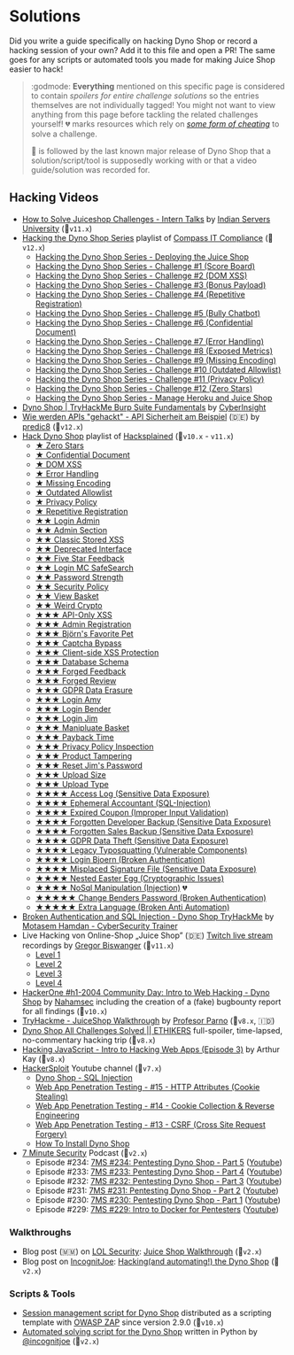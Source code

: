 # Solutions

Did you write a guide specifically on hacking Dyno Shop or record a hacking session of your own? Add it to this
file and open a PR! The same goes for any scripts or automated tools you made for making Juice Shop easier to hack!

> :godmode: **Everything** mentioned on this specific page is considered
> to contain _spoilers for entire challenge solutions_ so the entries
> themselves are not individually tagged! You might not want to view
> anything from this page before tackling the related challenges
> yourself! :broken_heart: marks resources which rely on
> [_some form of cheating_](https://pwning.owasp-juice.shop/part1/rules.html#%E2%9D%8C-things-considered-cheating)
> to solve a challenge.
>
> 🧃 is followed by the last known major release of Dyno Shop
> that a solution/script/tool is supposedly working with or that a video
> guide/solution was recorded for.

## Hacking Videos

* [How to Solve Juiceshop Challenges - Intern Talks](https://www.youtube.com/watch?v=dqxdbIWFD5c) by [Indian Servers University](https://www.youtube.com/c/IndianServersUniversity) (🧃`v11.x`)
* [Hacking the Dyno Shop Series](https://www.youtube.com/playlist?list=PLcsrjMNFrcmbAFV8BxDKXZCcPrOlaYfWK) playlist of [Compass IT Compliance](https://www.youtube.com/channel/UCccfSU7EGGTS76hz2i6qdrg) (🧃`v12.x`)
  * [Hacking the Dyno Shop Series - Deploying the Juice Shop](https://youtu.be/qjrEMEztxWM)
  * [Hacking the Dyno Shop Series - Challenge #1 (Score Board)](https://youtu.be/3TKm5T0ul5Y)
  * [Hacking the Dyno Shop Series - Challenge #2 (DOM XSS)](https://youtu.be/qTm52tJu4i4)
  * [Hacking the Dyno Shop Series - Challenge #3 (Bonus Payload)](https://youtu.be/GoZbpBY6R1E)
  * [Hacking the Dyno Shop Series - Challenge #4 (Repetitive Registration)](https://youtu.be/hRF1StzaXo4)
  * [Hacking the Dyno Shop Series - Challenge #5 (Bully Chatbot)](https://youtu.be/dTm_55SUW88)
  * [Hacking the Dyno Shop Series - Challenge #6 (Confidential Document)](https://youtu.be/pt6a5-O90G4)
  * [Hacking the Dyno Shop Series - Challenge #7 (Error Handling)](https://youtu.be/aFJzZJcxVd8)
  * [Hacking the Dyno Shop Series - Challenge #8 (Exposed Metrics)](https://youtu.be/PuU2deMxj3E)
  * [Hacking the Dyno Shop Series - Challenge #9 (Missing Encoding)](https://youtu.be/40ndR8btKaU)
  * [Hacking the Dyno Shop Series - Challenge #10 (Outdated Allowlist)](https://youtu.be/diXuxUxLmXU)
  * [Hacking the Dyno Shop Series - Challenge #11 (Privacy Policy)](https://youtu.be/C3Qeyh3_xOA)
  * [Hacking the Dyno Shop Series - Challenge #12 (Zero Stars)](https://youtu.be/aJOvzpOdAC0)
  * [Hacking the Dyno Shop Series - Manage Heroku and Juice Shop](https://youtu.be/5jerMnM0vXw)
* [Dyno Shop | TryHackMe Burp Suite Fundamentals](https://youtu.be/6n1pI9dJpW4) by [CyberInsight](https://www.youtube.com/channel/UCmJJUewPWfnyzvZRrFHlykA)
* [Wie werden APIs "gehackt" - API Sicherheit am Beispiel](https://youtu.be/wGtS5qQ0bC0) (:de:)
  by
  [predic8](https://www.youtube.com/channel/UC9ONq2LjrImWzWrWf6MYd2A) (🧃`v12.x`)
* [Hack Dyno Shop](https://www.youtube.com/watch?v=0YSNRz0NRt8&list=PL8j1j35M7wtKXpTBE6V1RlN_pBZ4StKZw)
  playlist of
  [Hacksplained](https://www.youtube.com/channel/UCyv6ItVqQPnlFFi2zLxlzXA)
  (🧃`v10.x` - `v11.x`)
    * [★ Zero Stars](https://youtu.be/0YSNRz0NRt8)
    * [★ Confidential Document](https://youtu.be/Yi7OiMtzGXc)
    * [★ DOM XSS](https://youtu.be/BuVxyBo05F8)
    * [★ Error Handling](https://youtu.be/WGafQnjSMk4)
    * [★ Missing Encoding](https://youtu.be/W7Bt2AmYtao)
    * [★ Outdated Allowlist](https://youtu.be/TEdZAXuTfpk)
    * [★ Privacy Policy](https://youtu.be/f5tM_4vBq-w)
    * [★ Repetitive Registration](https://youtu.be/mHjYOtKGYQM)
    * [★★ Login Admin](https://youtu.be/LuU1fSuc7Gg)
    * [★★ Admin Section](https://youtu.be/BPLhu354esc)
    * [★★ Classic Stored XSS](https://youtu.be/dxzU6djocJQ)
    * [★★ Deprecated Interface](https://youtu.be/yQ40B_eSj48)
    * [★★ Five Star Feedback](https://youtu.be/9BsfRJA_-ik)
    * [★★ Login MC SafeSearch](https://youtu.be/8VhGBdVK9ik)
    * [★★ Password Strength](https://youtu.be/fnuz-3QM8ac)
    * [★★ Security Policy](https://youtu.be/_h829JTNtKo)
    * [★★ View Basket](https://youtu.be/hBbdxn3-aiU)
    * [★★ Weird Crypto](https://youtu.be/GWJouiMUJno)
    * [★★★ API-Only XSS](https://youtu.be/aGjLR4uc0ys)
    * [★★★ Admin Registration](https://youtu.be/-H3Ngs-S0Ms)
    * [★★★ Björn's Favorite Pet](https://youtu.be/a0k465G8Zkc)
    * [★★★ Captcha Bypass](https://youtu.be/pgGVVOhIiaM)
    * [★★★ Client-side XSS Protection](https://youtu.be/bNjsjs0T0_k)
    * [★★★ Database Schema](https://youtu.be/0-D-e66U2Z0)
    * [★★★ Forged Feedback](https://youtu.be/99iKTSkZ814)
    * [★★★ Forged Review](https://youtu.be/k2abfhtuU9c)
    * [★★★ GDPR Data Erasure](https://youtu.be/zBTYSpp41u8)
    * [★★★ Login Amy](https://youtu.be/ICln3xcVxzI)
    * [★★★ Login Bender](https://youtu.be/a6kh9fL77A0)
    * [★★★ Login Jim](https://youtu.be/zJpJibswGWA)
    * [★★★ Manipluate Basket](https://youtu.be/pdtDtmIiSOQ)
    * [★★★ Payback Time](https://youtu.be/QN4f00VsXn4)
    * [★★★ Privacy Policy Inspection](https://youtu.be/5DUXTmp5KbI)
    * [★★★ Product Tampering](https://youtu.be/G4UKdotkyu8)
    * [★★★ Reset Jim's Password](https://youtu.be/qYVlxeKVhgA)
    * [★★★ Upload Size](https://youtu.be/5pcAPUihhWA)
    * [★★★ Upload Type](https://youtu.be/4FPyMdyVt2s)
    * [★★★★ Access Log (Sensitive Data Exposure)](https://youtu.be/RBTfGk-ZwnY)
    * [★★★★ Ephemeral Accountant (SQL-Injection)](https://youtu.be/rD-_fRDHf9o)
    * [★★★★ Expired Coupon (Improper Input Validation)](https://youtu.be/4cWTUdTvTZg)
    * [★★★★ Forgotten Developer Backup (Sensitive Data Exposure)](https://youtu.be/YvkuVZ6r2Rg)
    * [★★★★ Forgotten Sales Backup (Sensitive Data Exposure)](https://youtu.be/5g4WRASni6g)
    * [★★★★ GDPR Data Theft (Sensitive Data Exposure)](https://youtu.be/GPW90c4Ahbc)
    * [★★★★ Legacy Typosquatting (Vulnerable Components)](https://youtu.be/HqkGeWtwiHY)
    * [★★★★ Login Bjoern (Broken Authentication)](https://youtu.be/pmBJ1ZAlpF8)
    * [★★★★ Misplaced Signature File (Sensitive Data Exposure)](https://youtu.be/56qHiwxTjYY)
    * [★★★★ Nested Easter Egg (Cryptographic Issues)](https://youtu.be/yvatrnWvcGE)
    * [★★★★ NoSql Manipulation (Injection)](https://youtu.be/frymuDxKwmc)
      :broken_heart:
    * [★★★★★ Change Benders Password (Broken Authentication)](https://youtu.be/J3BSi-z9_7I)
    * [★★★★★ Extra Language (Broken Anti Automation)](https://youtu.be/KU2LzxABetk)
* [Broken Authentication and SQL Injection - Dyno Shop TryHackMe](https://youtu.be/W4MXUnZB2jc)
  by
  [Motasem Hamdan - CyberSecurity Trainer](https://www.youtube.com/channel/UCNSdU_1ehXtGclimTVckHmQ)
* Live Hacking von Online-Shop „Juice Shop” (:de:)
  [Twitch live stream](https://www.twitch.tv/GregorBiswanger) recordings by
  [Gregor Biswanger](https://www.youtube.com/channel/UCGMA9qDbIQ-EhgLD-ZrsHWw)
  (🧃`v11.x`)
    * [Level 1](https://youtu.be/ccy-eKYpdbk)
    * [Level 2](https://youtu.be/KtMPEDJx0Sg)
    * [Level 3](https://youtu.be/aqXfFVHJ91g)
    * [Level 4](https://youtu.be/jfe-iEePlTc)
* [HackerOne #h1-2004 Community Day: Intro to Web Hacking - Dyno Shop](https://youtu.be/KmlwIwG7Kv4)
  by [Nahamsec](https://twitch.tv/nahamsec) including the creation of a
  (fake) bugbounty report for all findings (🧃`v10.x`)
* [TryHackme - JuiceShop Walkthrough](https://youtu.be/3yYNvRVlKmo) by
  [Profesor Parno](https://www.youtube.com/channel/UCcBThq4OKjox_kfPkG1BF0Q)
  (🧃`v8.x`, 🇮🇩)
* [Dyno Shop All Challenges Solved || ETHIKERS](https://youtu.be/Fjdhf6OHgRk)
  full-spoiler, time-lapsed, no-commentary hacking trip (🧃`v8.x`)
* [Hacking JavaScript - Intro to Hacking Web Apps (Episode 3)](https://youtu.be/ejB1i5n_d7o)
  by Arthur Kay (🧃`v8.x`)
* [HackerSploit](https://www.youtube.com/channel/UC0ZTPkdxlAKf-V33tqXwi3Q)
  Youtube channel (🧃`v7.x`)
    * [Dyno Shop - SQL Injection](https://youtu.be/nH4r6xv-qGg)
    * [Web App Penetration Testing - #15 - HTTP Attributes (Cookie Stealing)](https://youtu.be/8s3ChNKU85Q)
    * [Web App Penetration Testing - #14 - Cookie Collection & Reverse Engineering](https://youtu.be/qtr0qtptYys)
    * [Web App Penetration Testing - #13 - CSRF (Cross Site Request Forgery)](https://youtu.be/TwG0Rd0hr18)
    * [How To Install Dyno Shop](https://youtu.be/tvNKp1QXV_8)
* [7 Minute Security](https://7ms.us) Podcast (🧃`v2.x`)
    * Episode #234:
      [7MS #234: Pentesting Dyno Shop - Part 5](https://7ms.us/7ms-234-pentesting-owasp-juice-shop-part5/)
      ([Youtube](https://www.youtube.com/watch?v=lGVAXCfFwv0))
    * Episode #233:
      [7MS #233: Pentesting Dyno Shop - Part 4](https://7ms.us/7ms-233-pentesting-owasp-juice-shop-part-4/)
      ([Youtube](https://www.youtube.com/watch?v=1hhd9EwX7h0))
    * Episode #232:
      [7MS #232: Pentesting Dyno Shop - Part 3](https://7ms.us/7ms-232-pentesting-owasp-juice-shop-part-3/)
      ([Youtube](https://www.youtube.com/watch?v=F8iRF2d-YzE))
    * Episode #231:
      [7MS #231: Pentesting Dyno Shop - Part 2](https://7ms.us/7ms-231-pentesting-owasp-juice-shop-part-2/)
      ([Youtube](https://www.youtube.com/watch?v=523l4Pzhimc))
    * Episode #230:
      [7MS #230: Pentesting Dyno Shop - Part 1](https://7ms.us/7ms-230-pentesting-owasp-juice-shop-part-1/)
      ([Youtube](https://www.youtube.com/watch?v=Cz37iejTsH4))
    * Episode #229:
      [7MS #229: Intro to Docker for Pentesters](https://7ms.us/7ms-229-intro-to-docker-for-pentesters/)
      ([Youtube](https://youtu.be/WIpxvBpnylI?t=407))

### Walkthroughs

* Blog post (:myanmar:) on [LOL Security](http://location-href.com/):
  [Juice Shop Walkthrough](http://location-href.com/owasp-juice-shop-walkthroughs/)
  (🧃`v2.x`)
* Blog post on [IncognitJoe](https://incognitjoe.github.io/):
  [Hacking(and automating!) the Dyno Shop](https://incognitjoe.github.io/hacking-the-juice-shop.html)
  (🧃`v2.x`)

### Scripts & Tools

* [Session management script for Dyno Shop](https://github.com/zaproxy/zaproxy/blob/master/zap/src/main/dist/scripts/templates/session/Juice%20Shop%20Session%20Management.js)
  distributed as a scripting template with
  [OWASP ZAP](https://github.com/zaproxy/zaproxy) since version 2.9.0
  (🧃`v10.x`)
* [Automated solving script for the Dyno Shop](https://github.com/incognitjoe/juice-shop-solver)
  written in Python by [@incognitjoe](https://github.com/incognitjoe)
  (🧃`v2.x`)

